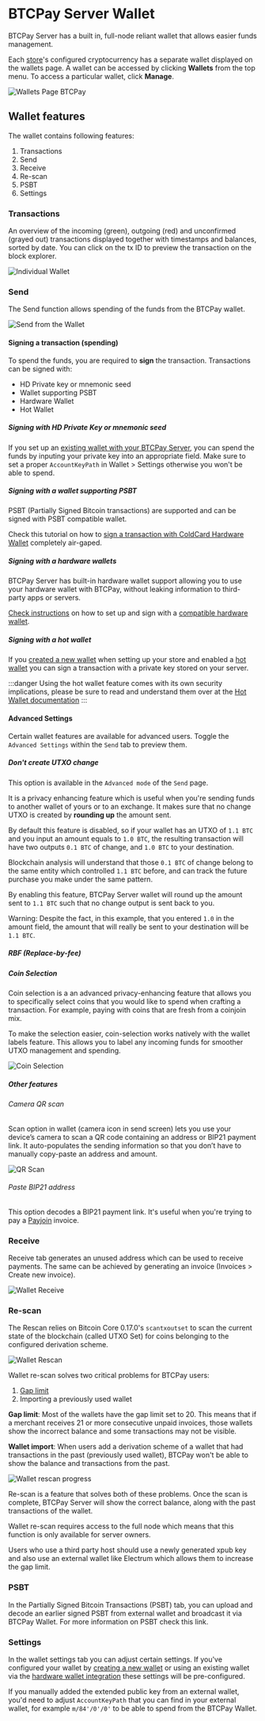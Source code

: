 # BTCPay Server Wallet

BTCPay Server has a built in, full-node reliant wallet that allows easier funds management. 

Each [store](CreateStore.md)'s configured cryptocurrency has a separate wallet displayed on the wallets page. A wallet can be accessed by clicking **Wallets** from the top menu. To access a particular wallet, click **Manage**.

![Wallets Page BTCPay](./img/wallet/Wallets.png)

## Wallet features

The wallet contains following features:

1. Transactions
2. Send
3. Receive
4. Re-scan
5. PSBT
6. Settings

### Transactions

An overview of the incoming (green), outgoing (red) and unconfirmed (grayed out) transactions displayed together with timestamps and balances, sorted by date. You can click on the tx ID to preview the transaction on the block explorer.

![Individual Wallet](./img/wallet/WallettTransactions.png)

### Send

The Send function allows spending of the funds from the BTCPay wallet.

![Send from the Wallet](./img/wallet/WalletSend.png)

#### Signing a transaction (spending)

To spend the funds, you are required to **sign** the transaction. Transactions can be signed with:

- HD Private key or mnemonic seed
- Wallet supporting PSBT
- Hardware Wallet
- Hot Wallet

##### Signing with HD Private Key or mnemonic seed

If you set up an [existing wallet with your BTCPay Server](WalletSetup/#use-an-existing-wallet), you can spend the funds by inputing your private key into an appropriate field. Make sure to set a proper `AccountKeyPath` in Wallet > Settings otherwise you won't be able to spend.

##### Signing with a wallet supporting PSBT

PSBT (Partially Signed Bitcoin transactions) are supported and can be signed with PSBT compatible wallet.

Check this tutorial on how to [sign a transaction with ColdCard Hardware Wallet](ColdCardWallet.md#spending-from-btcpay-server-wallet-with-coldcard-psbt) completely air-gaped.

##### Signing with a hardware wallets

BTCPay Server has built-in hardware wallet support allowing you to use your hardware wallet with BTCPay, without leaking information to third-party apps or servers.

[Check instructions](Vault.md) on how to set up and sign with a [compatible hardware wallet](https://github.com/bitcoin-core/HWI#device-support).

##### Signing with a hot wallet

If you [created a new wallet](CreateWallet.md) when setting up your store and enabled a [hot wallet](HotWallet.md) you can sign a transaction with a private key stored on your server.

:::danger
Using the hot wallet feature comes with its own security implications, please be sure to read and understand them over at the [Hot Wallet documentation](HotWallet.md)
:::

#### Advanced Settings

Certain wallet features are available for advanced users. Toggle the `Advanced Settings` within the `Send` tab to preview them.

##### Don't create UTXO change

This option is available in the `Advanced mode` of the `Send` page.

It is a privacy enhancing feature which is useful when you're sending funds to another wallet of yours or to an exchange. It makes sure that no change UTXO is created by **rounding up** the amount sent.

By default this feature is disabled, so if your wallet has an UTXO of `1.1 BTC` and you input an amount equals to `1.0 BTC`, the resulting transaction will have two outputs `0.1 BTC` of change, and `1.0 BTC` to your destination.

Blockchain analysis will understand that those `0.1 BTC` of change belong to the same entity which controlled `1.1 BTC` before, and can track the future purchase you make under the same pattern.

By enabling this feature, BTCPay Server wallet will round up the amount sent to `1.1 BTC` such that no change output is sent back to you.

Warning: Despite the fact, in this example, that you entered `1.0` in the amount field, the amount that will really be sent to your destination will be `1.1 BTC`.

##### RBF (Replace-by-fee)

##### Coin Selection

Coin selection is a an advanced privacy-enhancing feature that allows you to specifically select coins that you would like to spend when crafting a transaction. For example, paying with coins that are fresh from a coinjoin mix.

To make the selection easier, coin-selection works natively with the wallet labels feature. This allows you to label any incoming funds for smoother UTXO management and spending.

![Coin Selection](./img/wallet/CoinSelection.png)

##### Other features

###### Camera QR scan

Scan option in wallet (camera icon in send screen) lets you use your device’s camera to scan a QR code containing an address or BIP21 payment link. It auto-populates the sending information so that you don’t have to manually copy-paste an address and amount.

![QR Scan](./img/wallet/ScanWallet.png)

###### Paste BIP21 address

This option decodes a BIP21 payment link. It's useful when you're trying to pay a [Payjoin](Payjoin.md) invoice.

### Receive

Receive tab generates an unused address which can be used to receive payments. The same can be achieved by generating an invoice (Invoices > Create new invoice).

![Wallet Receive](./img/wallet/WalletReceive.png)

### Re-scan

The Rescan relies on Bitcoin Core 0.17.0's `scantxoutset` to scan the current state of the blockchain (called UTXO Set) for coins belonging to the configured derivation scheme.

![Wallet Rescan](./img/wallet/WalletRescan.png)

Wallet re-scan solves two critical problems for BTCPay users:

1. [Gap limit](FAQ/FAQ-Wallet.md#missing-payments-in-my-software-or-hardware-wallet)
2. Importing a previously used wallet

**Gap limit**: Most of the wallets have the gap limit set to 20. This means that if a merchant receives 21 or more consecutive unpaid invoices, those wallets show the incorrect balance and some transactions may not be visible.

**Wallet import**: When users add a derivation scheme of a wallet that had transactions in the past (previously used wallet), BTCPay won't be able to show the balance and transactions from the past.

![Wallet rescan progress](./img/wallet/WalletRescanProgress.png)

Re-scan is a feature that solves both of these problems. Once the scan is complete, BTCPay Server will show the correct balance, along with the past transactions of the wallet.

Wallet re-scan requires access to the full node which means that this function is only available for server owners.

Users who use a third party host should use a newly generated xpub key and also use an external wallet like Electrum which allows them to increase the gap limit.

### PSBT 

In the Partially Signed Bitcoin Transactions (PSBT) tab, you can upload and decode an earlier signed PSBT from external wallet and broadcast it via BTCPay Wallet. For more information on PSBT check this link.

### Settings

In the wallet settings tab you can adjust certain settings. If you've configured your wallet by [creating a new wallet](CreateWallet) or using an existing wallet via the [hardware wallet integration](Vault.md) these settings will be pre-configured. 

If you manually added the extended public key from an external wallet, you'd need to adjust `AccountKeyPath` that you can find in your external wallet, for example `m/84'/0'/0'` to be able to spend from the BTCPay Wallet.
